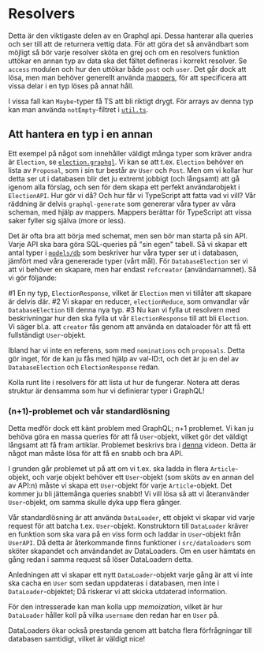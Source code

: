 # Resolvers

Detta är den viktigaste delen av en Graphql api. Dessa hanterar
alla queries och ser till att de returnera vettig data.
För att göra det så användbart som möjligt så bör varje resolver
sköta en grej och om en resolvers funktion uttökar en annan
typ av data ska det fältet defineras i korrekt resolver. Se
`access` modulen och hur den uttökar både `post` och `user`. Det
går dock att lösa, men man behöver generellt använda [mappers](../models/mappers.d.ts),
för att specificera att vissa delar i en typ löses på annat håll.

I vissa fall kan `Maybe`-typer få TS att bli riktigt drygt.
För arrays av denna typ kan man använda `notEmpty`-filtret i [`util.ts`](../util.ts).

## Att hantera en typ i en annan

Ett exempel på något som innehåller väldigt många typer som kräver andra är
`Election`, se [`election.graphql`](../schemas/election.graphql). Vi kan
se att t.ex. `Election` behöver en lista av `Proposal`, som i sin tur
består av `User` och `Post`. Men om vi kollar hur detta ser ut i databasen blir
det ju extremt jobbigt (och långsamt) att gå igenom alla förslag, och sen för dem
skapa ett perfekt användarobjekt i `ElectionAPI`. Hur gör vi då? Och hur får
vi TypeScript att fatta vad vi vill? Vår räddning är delvis `graphql-generate` som
genererar våra typer av våra scheman, med hjälp av mappers. Mappers berättar för
TypeScript att vissa saker fyller sig själva (more or less).

Det är ofta bra att börja med schemat, men sen bör man starta på sin API. Varje API
ska bara göra SQL-queries på "sin egen" tabell. Så vi skapar ett antal typer i
[`models/db`](../models/db) som beskriver hur våra typer ser ut i databasen, jämfört
med våra genererade typer (vårt mål). För `DatabaseElection` ser vi att vi behöver en skapare,
men har endast `refcreator` (användarnamnet). Så vi gör följande:

#1 En ny typ, `ElectionResponse`, vilket är `Election` men vi tillåter att skapare är delvis där.
#2 Vi skapar en reducer, `electionReduce`, som omvandlar vår `DatabaseElection` till denna nya typ.
#3 Nu kan vi fylla ut resolvern med beskrivningar hur den ska fylla ut vår `ElectionResponse`
till att bli `Election`. Vi säger bl.a. att `creator` fås genom att använda en dataloader
för att få ett fullständigt `User`-objekt.

Ibland har vi inte en referens, som med `nominations` och `proposals`. Detta gör inget,
för de kan ju fås med hjälp av val-ID:t, och det är ju en del av `DatabaseElection` och
`ElectionResponse` redan.

Kolla runt lite i resolvers för att lista ut hur de fungerar. Notera att deras struktur
är densamma som hur vi definierar typer i GraphQL!
### (n+1)-problemet och vår standardlösning

Detta medför dock ett känt problem med GraphQL; n+1 problemet. Vi kan ju behöva göra en massa queries för att få `User`-objekt, vilket gör det väldigt långsamt att få fram artiklar. Problemet beskrivs bra i [denna](https://youtu.be/uCbFMZYQbxE) videon. Detta är något man måste lösa för att få en snabb och bra API.

I grunden går problemet ut på att om vi t.ex. ska ladda in flera `Article`-objekt, och varje objekt behöver ett `User`-objekt (som sköts av en annan del av API:n) måste vi skapa ett `User`-objekt för varje `Article`-objekt. Det kommer ju bli jättemånga queries snabbt! Vi vill lösa så att vi återanvänder `User`-objekt, om samma skulle dyka upp flera gånger.

Vår standardlösning är att använda `DataLoader`, ett objekt vi skapar vid varje request för att batcha t.ex. `User`-objekt. Konstruktorn till `DataLoader` kräver en funktion som ska vara på en viss form och laddar in `User`-objekt från `UserAPI`. Då detta är återkommande finns funktioner i `src/dataloaders` som sköter skapandet och användandet av DataLoaders. Om en user hämtats en gång redan i samma request så löser DataLoadern detta.

Anledningen att vi skapar ett nytt `DataLoader`-objekt varje gång är att vi inte ska cacha en `User` som sedan uppdateras i databasen, men inte i `DataLoader`-objektet; Då riskerar vi att skicka utdaterad information.

För den intresserade kan man kolla upp _memoization_, vilket är hur `DataLoader` håller koll på vilka `username` den redan har en `User` på.

DataLoaders ökar också prestanda genom att batcha flera förfrågningar till databasen samtidigt,
vilket är väldigt nice!